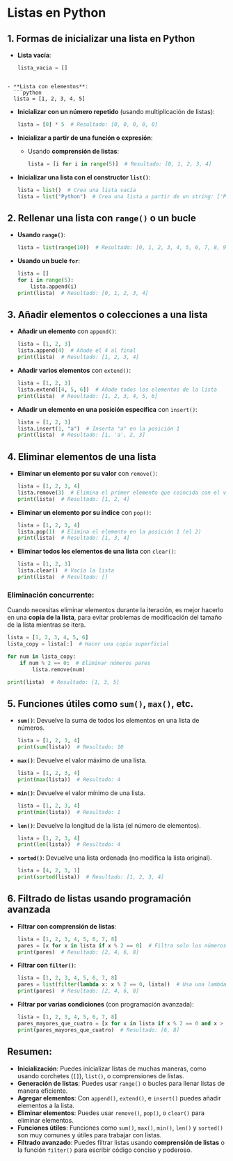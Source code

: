 

# Listas en Python

## 1. Formas de inicializar una lista en Python

- **Lista vacía**:
  ```python
  lista_vacia = []
```

- **Lista con elementos**:
  ```python
  lista = [1, 2, 3, 4, 5]
  ```

- **Inicializar con un número repetido** (usando multiplicación de listas):
  ```python
  lista = [0] * 5  # Resultado: [0, 0, 0, 0, 0]
  ```

- **Inicializar a partir de una función o expresión**:
  - Usando **comprensión de listas**:
    ```python
    lista = [i for i in range(5)]  # Resultado: [0, 1, 2, 3, 4]
    ```

- **Inicializar una lista con el constructor `list()`**:
  ```python
  lista = list()  # Crea una lista vacía
  lista = list("Python")  # Crea una lista a partir de un string: ['P', 'y', 't', 'h', 'o', 'n']
  ```

## 2. Rellenar una lista con `range()` o un bucle

- **Usando `range()`**: 
  ```python
  lista = list(range(10))  # Resultado: [0, 1, 2, 3, 4, 5, 6, 7, 8, 9]
  ```

- **Usando un bucle `for`**:
  ```python
  lista = []
  for i in range(5):
      lista.append(i)
  print(lista)  # Resultado: [0, 1, 2, 3, 4]
  ```

## 3. Añadir elementos o colecciones a una lista

- **Añadir un elemento** con `append()`:
  ```python
  lista = [1, 2, 3]
  lista.append(4)  # Añade el 4 al final
  print(lista)  # Resultado: [1, 2, 3, 4]
  ```

- **Añadir varios elementos** con `extend()`:
  ```python
  lista = [1, 2, 3]
  lista.extend([4, 5, 6])  # Añade todos los elementos de la lista
  print(lista)  # Resultado: [1, 2, 3, 4, 5, 6]
  ```

- **Añadir un elemento en una posición específica** con `insert()`:
  ```python
  lista = [1, 2, 3]
  lista.insert(1, "a")  # Inserta "a" en la posición 1
  print(lista)  # Resultado: [1, 'a', 2, 3]
  ```

## 4. Eliminar elementos de una lista

- **Eliminar un elemento por su valor** con `remove()`:
  ```python
  lista = [1, 2, 3, 4]
  lista.remove(3)  # Elimina el primer elemento que coincida con el valor 3
  print(lista)  # Resultado: [1, 2, 4]
  ```

- **Eliminar un elemento por su índice** con `pop()`:
  ```python
  lista = [1, 2, 3, 4]
  lista.pop(1)  # Elimina el elemento en la posición 1 (el 2)
  print(lista)  # Resultado: [1, 3, 4]
  ```

- **Eliminar todos los elementos de una lista** con `clear()`:
  ```python
  lista = [1, 2, 3]
  lista.clear()  # Vacía la lista
  print(lista)  # Resultado: []
  ```

### Eliminación concurrente:
Cuando necesitas eliminar elementos durante la iteración, es mejor hacerlo en una **copia de la lista**, para evitar problemas de modificación del tamaño de la lista mientras se itera.

```python
lista = [1, 2, 3, 4, 5, 6]
lista_copy = lista[:]  # Hacer una copia superficial

for num in lista_copy:
    if num % 2 == 0:  # Eliminar números pares
        lista.remove(num)

print(lista)  # Resultado: [1, 3, 5]
```

## 5. Funciones útiles como `sum()`, `max()`, etc.

- **`sum()`**: Devuelve la suma de todos los elementos en una lista de números.
  ```python
  lista = [1, 2, 3, 4]
  print(sum(lista))  # Resultado: 10
  ```

- **`max()`**: Devuelve el valor máximo de una lista.
  ```python
  lista = [1, 2, 3, 4]
  print(max(lista))  # Resultado: 4
  ```

- **`min()`**: Devuelve el valor mínimo de una lista.
  ```python
  lista = [1, 2, 3, 4]
  print(min(lista))  # Resultado: 1
  ```

- **`len()`**: Devuelve la longitud de la lista (el número de elementos).
  ```python
  lista = [1, 2, 3, 4]
  print(len(lista))  # Resultado: 4
  ```

- **`sorted()`**: Devuelve una lista ordenada (no modifica la lista original).
  ```python
  lista = [4, 2, 3, 1]
  print(sorted(lista))  # Resultado: [1, 2, 3, 4]
  ```

## 6. Filtrado de listas usando programación avanzada

- **Filtrar con comprensión de listas**:
  ```python
  lista = [1, 2, 3, 4, 5, 6, 7, 8]
  pares = [x for x in lista if x % 2 == 0]  # Filtra solo los números pares
  print(pares)  # Resultado: [2, 4, 6, 8]
  ```

- **Filtrar con `filter()`**:
  ```python
  lista = [1, 2, 3, 4, 5, 6, 7, 8]
  pares = list(filter(lambda x: x % 2 == 0, lista))  # Usa una lambda para filtrar pares
  print(pares)  # Resultado: [2, 4, 6, 8]
  ```

- **Filtrar por varias condiciones** (con programación avanzada):
  ```python
  lista = [1, 2, 3, 4, 5, 6, 7, 8]
  pares_mayores_que_cuatro = [x for x in lista if x % 2 == 0 and x > 4]
  print(pares_mayores_que_cuatro)  # Resultado: [6, 8]
  ```

## Resumen:

- **Inicialización**: Puedes inicializar listas de muchas maneras, como usando corchetes (`[]`), `list()`, o comprensiones de listas.
- **Generación de listas**: Puedes usar `range()` o bucles para llenar listas de manera eficiente.
- **Agregar elementos**: Con `append()`, `extend()`, e `insert()` puedes añadir elementos a la lista.
- **Eliminar elementos**: Puedes usar `remove()`, `pop()`, o `clear()` para eliminar elementos.
- **Funciones útiles**: Funciones como `sum()`, `max()`, `min()`, `len()` y `sorted()` son muy comunes y útiles para trabajar con listas.
- **Filtrado avanzado**: Puedes filtrar listas usando **comprensión de listas** o la función `filter()` para escribir código conciso y poderoso.
